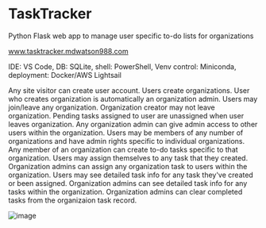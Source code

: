 # TaskTracker
Python Flask web app to manage user specific to-do lists for organizations

www.tasktracker.mdwatson988.com

IDE: VS Code, DB: SQLite, shell: PowerShell, Venv control: Miniconda, deployment: Docker/AWS Lightsail

Any site visitor can create user account.
Users create organizations. User who creates organization is automatically an organization admin.
Users may join/leave any organization.
Organization creator may not leave organization.
Pending tasks assigned to user are unassigned when user leaves organization.
Any organization admin can give admin access to other users within the organization.
Users may be members of any number of organizations and have admin rights specific to individual organizations.
Any member of an organization can create to-do tasks specific to that organization.
Users may assign themselves to any task that they created.
Organization admins can assign any organization task to users within the organization.
Users may see detailed task info for any task they've created or been assigned.
Organization admins can see detailed task info for any tasks within the organization.
Organization admins can clear completed tasks from the organizaion task record.

![image](https://user-images.githubusercontent.com/72046035/147047395-f2ba9a33-60e0-4851-8b0d-fad7c397c176.png)
